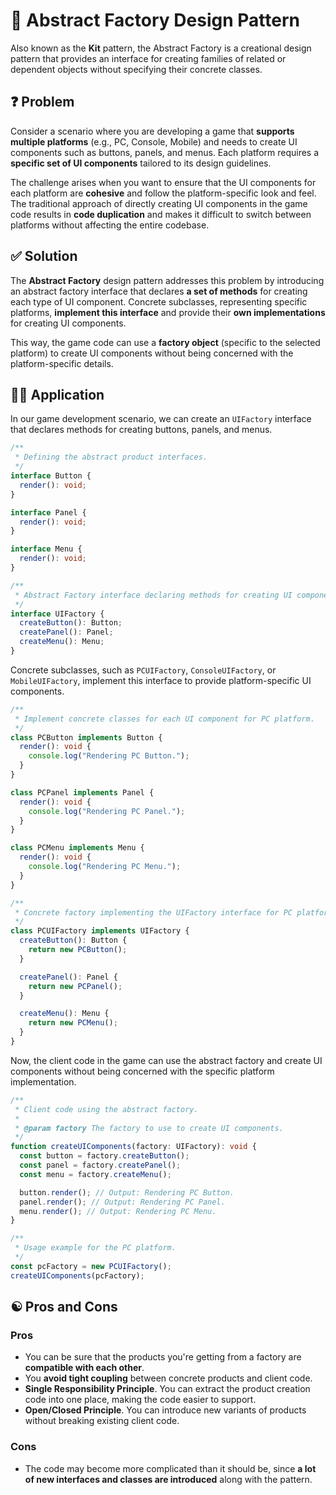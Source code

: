 # 🌌 Abstract Factory Design Pattern

Also known as the **Kit** pattern, the Abstract Factory is a creational design pattern that provides an interface for creating families of related or dependent objects without specifying their concrete classes.

## ❓ Problem

Consider a scenario where you are developing a game that **supports multiple platforms** (e.g., PC, Console, Mobile) and needs to create UI components such as buttons, panels, and menus. Each platform requires a **specific set of UI components** tailored to its design guidelines.

The challenge arises when you want to ensure that the UI components for each platform are **cohesive** and follow the platform-specific look and feel. The traditional approach of directly creating UI components in the game code results in **code duplication** and makes it difficult to switch between platforms without affecting the entire codebase.

## ✅ Solution

The **Abstract Factory** design pattern addresses this problem by introducing an abstract factory interface that declares **a set of methods** for creating each type of UI component. Concrete subclasses, representing specific platforms, **implement this interface** and provide their **own implementations** for creating UI components.

This way, the game code can use a **factory object** (specific to the selected platform) to create UI components without being concerned with the platform-specific details.

## ✍🏻 Application

In our game development scenario, we can create an `UIFactory` interface that declares methods for creating buttons, panels, and menus.

```typescript
/**
 * Defining the abstract product interfaces.
 */
interface Button {
  render(): void;
}

interface Panel {
  render(): void;
}

interface Menu {
  render(): void;
}

/**
 * Abstract Factory interface declaring methods for creating UI components.
 */
interface UIFactory {
  createButton(): Button;
  createPanel(): Panel;
  createMenu(): Menu;
}
```

Concrete subclasses, such as `PCUIFactory`, `ConsoleUIFactory`, or `MobileUIFactory`, implement this interface to provide platform-specific UI components.

```typescript
/**
 * Implement concrete classes for each UI component for PC platform.
 */
class PCButton implements Button {
  render(): void {
    console.log("Rendering PC Button.");
  }
}

class PCPanel implements Panel {
  render(): void {
    console.log("Rendering PC Panel.");
  }
}

class PCMenu implements Menu {
  render(): void {
    console.log("Rendering PC Menu.");
  }
}

/**
 * Concrete factory implementing the UIFactory interface for PC platform.
 */
class PCUIFactory implements UIFactory {
  createButton(): Button {
    return new PCButton();
  }

  createPanel(): Panel {
    return new PCPanel();
  }

  createMenu(): Menu {
    return new PCMenu();
  }
}
```

Now, the client code in the game can use the abstract factory and create UI components without being concerned with the specific platform implementation.

```typescript
/**
 * Client code using the abstract factory.
 *
 * @param factory The factory to use to create UI components.
 */
function createUIComponents(factory: UIFactory): void {
  const button = factory.createButton();
  const panel = factory.createPanel();
  const menu = factory.createMenu();

  button.render(); // Output: Rendering PC Button.
  panel.render(); // Output: Rendering PC Panel.
  menu.render(); // Output: Rendering PC Menu.
}

/**
 * Usage example for the PC platform.
 */
const pcFactory = new PCUIFactory();
createUIComponents(pcFactory);
```

## ☯️ Pros and Cons

### Pros

- You can be sure that the products you're getting from a factory are **compatible with each other**.
- You **avoid tight coupling** between concrete products and client code.
- **Single Responsibility Principle**. You can extract the product creation code into one place, making the code easier to support.
- **Open/Closed Principle**. You can introduce new variants of products without breaking existing client code.

### Cons

- The code may become more complicated than it should be, since **a lot of new interfaces and classes are introduced** along with the pattern.
